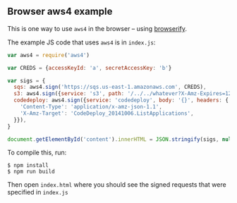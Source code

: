 Browser aws4 example
--------------------

This is one way to use `aws4` in the browser – using [browserify](http://browserify.org/).

The example JS code that uses `aws4` is in `index.js`:

```js
var aws4 = require('aws4')

var CREDS = {accessKeyId: 'a', secretAccessKey: 'b'}

var sigs = {
  sqs: aws4.sign('https://sqs.us-east-1.amazonaws.com', CREDS),
  s3: aws4.sign({service: 's3', path: '/../../whatever?X-Amz-Expires=1234', signQuery: true}, CREDS),
  codedeploy: aws4.sign({service: 'codedeploy', body: '{}', headers: {
    'Content-Type': 'application/x-amz-json-1.1',
    'X-Amz-Target': 'CodeDeploy_20141006.ListApplications',
  }}),
}

document.getElementById('content').innerHTML = JSON.stringify(sigs, null, 2)
```

To compile this, run:

```console
$ npm install
$ npm run build
```

Then open `index.html` where you should see the signed requests that were specified in `index.js`


